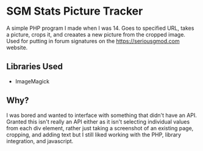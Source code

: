 # SGM Stats Picture Tracker
A simple PHP program I made when I was 14. Goes to specified URL, takes a picture, crops it, and creaates a new picture from the cropped image. Used for putting in forum signatures on the https://seriousgmod.com website.

## Libraries Used
* ImageMagick

## Why?
I was bored and wanted to interface with something that didn't have an API. Granted this isn't really an API either as it isn't selecting individual values from each div element, rather just taking a screenshot of an existing page, cropping, and adding text but I still liked working with the PHP, library integration, and javascript.
